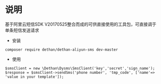 # 说明
基于阿里云短信SDK V20170525整合而成的可供直接使用的工具包，可直接调于单条短信发送请求

* 安装
``` 
composer require dethan/dethan-aliyun-sms dev-master 
```

* 使用
```
$smsClient = new \Dethan\Dysms\SmsClient('key','secret','sign_name');
$response = $smsClient->sendSms('phone number', 'tmp_code', ['name'=> 'value in your template']);
```